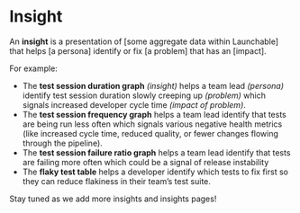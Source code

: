 # Insight

An **insight** is a presentation of \[some aggregate data within Launchable] that helps \[a persona] identify or fix \[a problem] that has an \[impact].

For example:

* The **test session duration graph** _(insight)_ helps a team lead _(persona)_ identify test session duration slowly creeping up _(problem)_ which signals increased developer cycle time _(impact of problem)_.
* The **test session frequency graph** helps a team lead identify that tests are being run less often which signals various negative health metrics (like increased cycle time, reduced quality, or fewer changes flowing through the pipeline).
* The **test session failure ratio graph** helps a team lead identify that tests are failing more often which could be a signal of release instability
* The **flaky test table** helps a developer identify which tests to fix first so they can reduce flakiness in their team’s test suite.

Stay tuned as we add more insights and insights pages!
